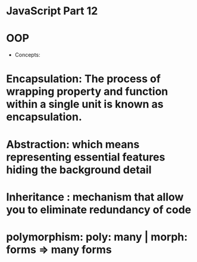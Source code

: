 # JavaScript Part 12

# OOP

- Concepts:

# Encapsulation: The process of wrapping property and function within a single unit is known as encapsulation.

# Abstraction: which means representing essential features hiding the background detail

# Inheritance : mechanism that allow you to eliminate redundancy of code

# polymorphism: poly: many | morph: forms => many forms
